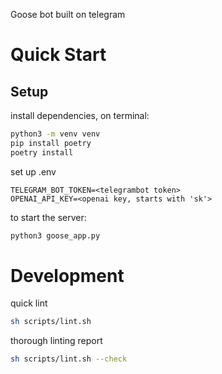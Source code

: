 Goose bot built on telegram


# Quick Start
## Setup
install dependencies, on terminal:
```sh
python3 -m venv venv
pip install poetry
poetry install
```
set up .env
```
TELEGRAM_BOT_TOKEN=<telegrambot token>
OPENAI_API_KEY=<openai key, starts with 'sk'>
```
to start the server:
```py
python3 goose_app.py
```

# Development

quick lint
```sh
sh scripts/lint.sh
```
thorough linting report
```sh
sh scripts/lint.sh --check
```